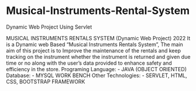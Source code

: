 # Musical-Instruments-Rental-System
Dynamic Web Project Using Servlet

MUSICAL INSTRUMENTS RENTALS SYSTEM (Dynamic Web Project) 2022 
It is a Dynamic web Based “Musical Instruments Rentals System”, The main aim of this project is to Improve 
the maintenance of the rentals and keep tracking on the instrument whether the instrument is returned and given due 
time or no along with the user’s data provided to enhance safety and efficiency in the store. 
Programing Language: - JAVA (OBJECT ORIENTED) 
Database: - MYSQL WORK BENCH 
Other Technologies: - SERVLET, HTML, CSS, BOOTSTRAP FRAMEWORK 

